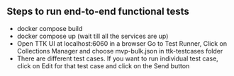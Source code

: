 ## Steps to run end-to-end functional tests

 - docker compose build
 - docker compose up (wait till all the services are up)
 - Open TTK UI at localhost:6060 in a browser
 Go to Test Runner, Click on Collections Manager and choose mvp-bulk.json in ttk-testcases folder
  - There are different test cases. If you want to run individual test case, click on Edit for that test case and click on the Send button